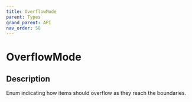 ```yaml
---
title: OverflowMode
parent: Types
grand_parent: API
nav_order: 58
---
```

# OverflowMode
## Description
Enum indicating how items should overflow as they reach the boundaries.
